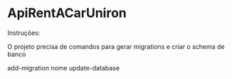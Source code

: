 # ApiRentACarUniron
Instruções:

O projeto precisa de comandos para gerar migrations e criar o schema de banco

add-migration nome update-database
